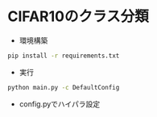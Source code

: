 # CIFAR10のクラス分類

- 環境構築
```bash
pip install -r requirements.txt
```

- 実行
```bash
python main.py -c DefaultConfig
```
- config.pyでハイパラ設定